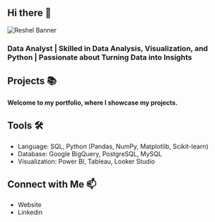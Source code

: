 ## Hi there 👋
![Reshel Banner](https://github.com/user-attachments/assets/bb482861-88b8-4944-980f-6b3d2ea0e5f8)
### Data Analyst | Skilled in Data Analysis, Visualization, and Python | Passionate about Turning Data into Insights

## Projects 📚
#### Welcome to my portfolio, where I showcase my projects.

## Tools 🛠️
* Language: SQL, Python (Pandas, NumPy, Matplotlib, Scikit-learn)
* Database: Google BigQuery, PostgreSQL, MySQL
* Visualization: Power BI, Tableau, Looker Studio

## Connect with Me 📫
* Website
* Linkedin
